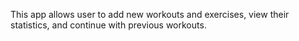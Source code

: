 This app allows user to add new workouts and exercises, view their statistics, and continue with previous workouts.